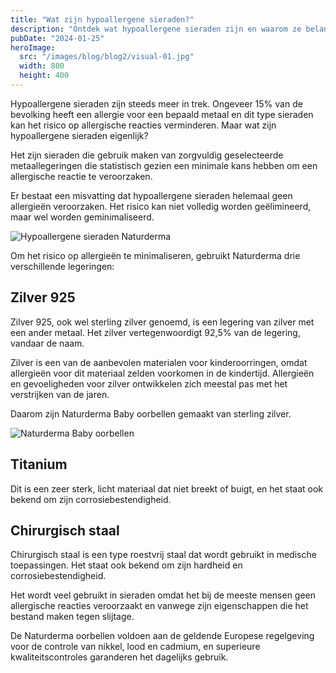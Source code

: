 ```yaml
---
title: "Wat zijn hypoallergene sieraden?"
description: "Ontdek wat hypoallergene sieraden zijn en waarom ze belangrijk zijn voor mensen met een metaalallergie."
pubDate: "2024-01-25"
heroImage:
  src: "/images/blog/blog2/visual-01.jpg"
  width: 800
  height: 400
---
```


Hypoallergene sieraden zijn steeds meer in trek. Ongeveer 15% van de bevolking heeft een allergie voor een bepaald metaal en dit type sieraden kan het risico op allergische reacties verminderen. Maar wat zijn hypoallergene sieraden eigenlijk?

Het zijn sieraden die gebruik maken van zorgvuldig geselecteerde metaallegeringen die statistisch gezien een minimale kans hebben om een allergische reactie te veroorzaken.

Er bestaat een misvatting dat hypoallergene sieraden helemaal geen allergieën veroorzaken. Het risico kan niet volledig worden geëlimineerd, maar wel worden geminimaliseerd.

![Hypoallergene sieraden Naturderma](/images/blog/blog2/visual-02.jpg)

Om het risico op allergieën te minimaliseren, gebruikt Naturderma drie verschillende legeringen:

## Zilver 925

Zilver 925, ook wel sterling zilver genoemd, is een legering van zilver met een ander metaal. Het zilver vertegenwoordigt 92,5% van de legering, vandaar de naam.

Zilver is een van de aanbevolen materialen voor kinderoorringen, omdat allergieën voor dit materiaal zelden voorkomen in de kindertijd. Allergieën en gevoeligheden voor zilver ontwikkelen zich meestal pas met het verstrijken van de jaren.

Daarom zijn Naturderma Baby oorbellen gemaakt van sterling zilver.

![Naturderma Baby oorbellen](/images/blog/blog2/visual-03.jpg)

## Titanium

Dit is een zeer sterk, licht materiaal dat niet breekt of buigt, en het staat ook bekend om zijn corrosiebestendigheid.

## Chirurgisch staal

Chirurgisch staal is een type roestvrij staal dat wordt gebruikt in medische toepassingen. Het staat ook bekend om zijn hardheid en corrosiebestendigheid.

Het wordt veel gebruikt in sieraden omdat het bij de meeste mensen geen allergische reacties veroorzaakt en vanwege zijn eigenschappen die het bestand maken tegen slijtage.


De Naturderma oorbellen voldoen aan de geldende Europese regelgeving voor de controle van nikkel, lood en cadmium, en superieure kwaliteitscontroles garanderen het dagelijks gebruik. 
